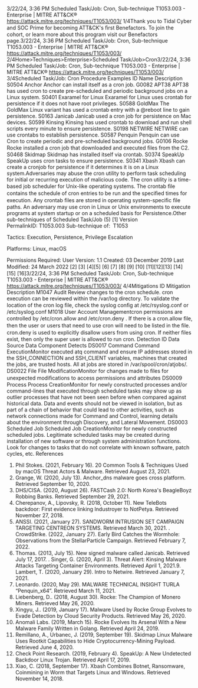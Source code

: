 3/22/24, 3:36 PM Scheduled Task/Job: Cron, Sub-technique T1053.003 - Enterprise | MITRE ATT&CK®
https://attack.mitre.org/techniques/T1053/003/ 1/4Thank you to Tidal Cyber and SOC Prime for becoming ATT&CK's ﬁrst Benefactors. To join the cohort, or learn more about this program visit our
Benefactors page.3/22/24, 3:36 PM Scheduled Task/Job: Cron, Sub-technique T1053.003 - Enterprise | MITRE ATT&CK®
https://attack.mitre.org/techniques/T1053/003/ 2/4Home>Techniques>Enterprise>Scheduled Task/Job>Cron3/22/24, 3:36 PM Scheduled Task/Job: Cron, Sub-technique T1053.003 - Enterprise | MITRE ATT&CK®
https://attack.mitre.org/techniques/T1053/003/ 3/4Scheduled Task/Job: Cron
Procedure Examples
ID Name Description
S0504 Anchor Anchor can install itself as a cron job.
G0082 APT38 APT38 has used cron to create pre-scheduled and periodic background jobs on a Linux system.
S0401 Exaramel for Linux Exaramel for Linux uses crontab for persistence if it does not have root privileges.
S0588 GoldMax The GoldMax Linux variant has used a crontab entry with a @reboot line to gain persistence.
S0163 Janicab Janicab used a cron job for persistence on Mac devices.
S0599 Kinsing Kinsing has used crontab to download and run shell scripts every minute to ensure persistence.
S0198 NETWIRE NETWIRE can use crontabs to establish persistence.
S0587 Penquin Penquin can use Cron to create periodic and pre-scheduled background jobs.
G0106 Rocke Rocke installed a cron job that downloaded and executed ﬁles from the C2.
S0468 Skidmap Skidmap has installed itself via crontab.
S0374 SpeakUp SpeakUp uses cron tasks to ensure persistence. 
S0341 Xbash Xbash can create a cronjob for persistence if it determines it is on a Linux system.Adversaries may abuse the cron utility to perform task scheduling for initial or recurring execution of malicious code. The cron utility is a
time-based job scheduler for Unix-like operating systems. The crontab ﬁle contains the schedule of cron entries to be run and the speciﬁed
times for execution. Any crontab ﬁles are stored in operating system-speciﬁc ﬁle paths.
An adversary may use cron in Linux or Unix environments to execute programs at system startup or on a scheduled basis for Persistence.Other sub-techniques of Scheduled Task/Job (5)
[1]
Version PermalinkID: T1053.003
Sub-technique of:  T1053

Tactics: Execution, Persistence, Privilege Escalation

Platforms: Linux, macOS

Permissions Required: User
Version: 1.1
Created: 03 December 2019
Last Modiﬁed: 24 March 2022
[2]
[3]
[4][5]
[6]
[7]
[8]
[9]
[10]
[11][12][13]
[14]
[15]
[16]3/22/24, 3:36 PM Scheduled Task/Job: Cron, Sub-technique T1053.003 - Enterprise | MITRE ATT&CK®
https://attack.mitre.org/techniques/T1053/003/ 4/4Mitigations
ID Mitigation Description
M1047 Audit Review changes to the cron schedule. cron execution can be reviewed within the /var/log directory.
To validate the location of the cron log ﬁle, check the syslog conﬁg at /etc/rsyslog.conf or
/etc/syslog.conf
M1018 User Account
Managementcron permissions are controlled by /etc/cron.allow and /etc/cron.deny . If there is a cron.allow
ﬁle, then the user or users that need to use cron will need to be listed in the ﬁle. cron.deny is used to
explicitly disallow users from using cron. If neither ﬁles exist, then only the super user is allowed to run
cron.
Detection
ID Data Source Data Component Detects
DS0017 Command Command
ExecutionMonitor executed atq command and ensure IP addresses stored in the
SSH\_CONNECTION and SSH\_CLIENT variables, machines that created the jobs, are
trusted hosts. All at jobs are stored in /var/spool/cron/atjobs/.
DS0022 File File
ModiﬁcationMonitor for changes made to ﬁles for unexpected modiﬁcations to access permissions
and attributes
DS0009 Process Process
CreationMonitor for newly constructed processes and/or command-lines that executed through
scheduled tasks may show up as outlier processes that have not been seen before when
compared against historical data. Data and events should not be viewed in isolation, but
as part of a chain of behavior that could lead to other activities, such as network
connections made for Command and Control, learning details about the environment
through Discovery, and Lateral Movement.
DS0003 Scheduled Job Scheduled Job
CreationMonitor for newly constructed scheduled jobs. Legitimate scheduled tasks may be
created during installation of new software or through system administration functions.
Look for changes to tasks that do not correlate with known software, patch cycles, etc.
References
1. Phil Stokes. (2021, February 16). 20 Common Tools &
Techniques Used by macOS Threat Actors & Malware.
Retrieved August 23, 2021.
2. Grange, W. (2020, July 13). Anchor\_dns malware goes cross
platform. Retrieved September 10, 2020.
3. DHS/CISA. (2020, August 26). FASTCash 2.0: North Korea's
BeagleBoyz Robbing Banks. Retrieved September 29, 2021.
4. Cherepanov, A., Lipovsky, R. (2018, October 11). New TeleBots
backdoor: First evidence linking Industroyer to NotPetya.
Retrieved November 27, 2018.
5. ANSSI. (2021, January 27). SANDWORM INTRUSION SET
CAMPAIGN TARGETING CENTREON SYSTEMS. Retrieved
March 30, 2021.
. CrowdStrike. (2022, January 27). Early Bird Catches the
Wormhole: Observations from the StellarParticle Campaign.
Retrieved February 7, 2022.
7. Thomas. (2013, July 15). New signed malware called Janicab.
Retrieved July 17, 2017.
. Singer, G. (2020, April 3). Threat Alert: Kinsing Malware
Attacks Targeting Container Environments. Retrieved April 1,
2021.9. Lambert, T. (2020, January 29). Intro to Netwire. Retrieved
January 7, 2021.
10. Leonardo. (2020, May 29). MALWARE TECHNICAL INSIGHT
TURLA “Penquin\_x64”. Retrieved March 11, 2021.
11. Liebenberg, D.. (2018, August 30). Rocke: The Champion of
Monero Miners. Retrieved May 26, 2020.
12. Xingyu, J.. (2019, January 17). Malware Used by Rocke Group
Evolves to Evade Detection by Cloud Security Products.
Retrieved May 26, 2020.
13. Anomali Labs. (2019, March 15). Rocke Evolves Its Arsenal
With a New Malware Family Written in Golang. Retrieved April
24, 2019.
14. Remillano, A., Urbanec, J. (2019, September 19). Skidmap
Linux Malware Uses Rootkit Capabilities to Hide
Cryptocurrency-Mining Payload. Retrieved June 4, 2020.
15. Check Point Research. (2019, February 4). SpeakUp: A New
Undetected Backdoor Linux Trojan. Retrieved April 17, 2019.
1. Xiao, C. (2018, September 17). Xbash Combines Botnet,
Ransomware, Coinmining in Worm that Targets Linux and
Windows. Retrieved November 14, 2018.